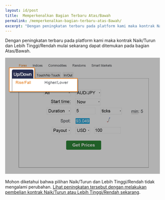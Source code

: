 ```yaml
---
layout: id/post
title:  Memperkenalkan Bagian Terbaru Atas/Bawah
permalink: /memperkenalkan-bagian-terbaru-atas-Bawah/
excerpt: "Dengan peningkatan terbaru pada platform kami maka kontrak Naik/Turun dan Lebih Tinggi/Rendah mulai sekarang dapat ditemukan pada bagian Atas/Bawah."
---
```


Dengan peningkatan terbaru pada platform kami maka kontrak Naik/Turun dan Lebih Tinggi/Rendah mulai sekarang dapat ditemukan pada bagian Atas/Bawah.

![](/images/rise-fall.jpg)

Mohon diketahui bahwa pilihan Naik/Turun dan Lebih Tinggi/Rendah tidak mengalami perubahan. [Lihat peningkatan tersebut dengan melakukan pembelian kontrak Naik/Turun atau Lebih Tinggi/Rendah sekarang](https://www.binary.com/c/trade.cgi?market=forex&time=5m&form_name=risefall&expiry_type=duration&amount_type=payout&H=S0P&currency=USD&underlying_symbol=frxAUDJPY&amount=100&date_start=now&type=CALL&l=ID&lid=&utm_medium=social&utm_campaign=whatsnew&utm_source=blog&utm_content=whatsnew).